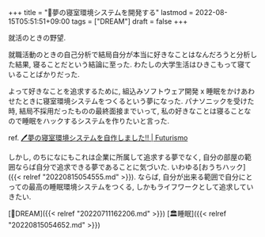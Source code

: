 +++
title = "🚀夢の寝室環境システムを開発する"
lastmod = 2022-08-15T05:51:51+09:00
tags = ["DREAM"]
draft = false
+++

就活のときの野望.

就職活動のときの自己分析で結局自分が本当に好きなことはなんだろうと分析した結果, 寝ることだという結論に至った. わたしの大学生活はひきこもって寝ていることばかりだった.

よって好きなことを追求するために, 組込みソフトウェア開発 x 睡眠をかけあわせたときに寝室環境システムをつくるという夢になった. パナソニックを受けた時, 結局不採用だったものの最終面接までいって, 私の好きなことは寝ることなので睡眠をハックするシステムを作りたいと言った.

ref. [🖊夢の寝室環境システムを自作しました!! | Futurismo](https://futurismo.biz/archives/4287/)

しかし, のちになにもこれは企業に所属して追求する夢でなく, 自分の部屋の範囲ならば自分で追求できる夢であることに気づいた. いわゆる[おうちハック]({{< relref "20220815054555.md" >}}). ならば, 自分が出来る範囲で自分にとっての最高の睡眠環境システムをつくる, しかもライフワークとして追求していきたい.

[🚀DREAM]({{< relref "20220711162206.md" >}}) [🏛睡眠]({{< relref "20220815054652.md" >}})
